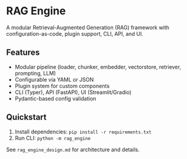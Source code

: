 # RAG Engine

A modular Retrieval-Augmented Generation (RAG) framework with configuration-as-code, plugin support, CLI, API, and UI.

## Features
- Modular pipeline (loader, chunker, embedder, vectorstore, retriever, prompting, LLM)
- Configurable via YAML or JSON
- Plugin system for custom components
- CLI (Typer), API (FastAPI), UI (Streamlit/Gradio)
- Pydantic-based config validation

## Quickstart
1. Install dependencies: `pip install -r requirements.txt`
2. Run CLI: `python -m rag_engine`

See `rag_engine_design.md` for architecture and details.
